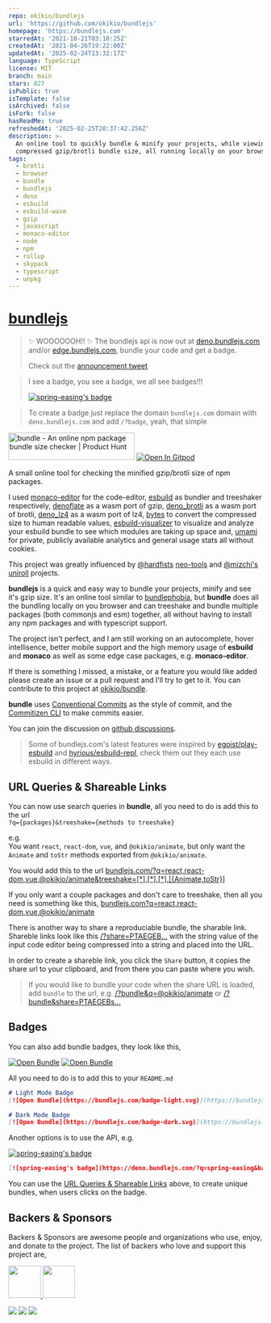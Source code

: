 ```yaml
---
repo: okikio/bundlejs
url: 'https://github.com/okikio/bundlejs'
homepage: 'https://bundlejs.com'
starredAt: '2021-10-21T03:10:25Z'
createdAt: '2021-04-26T19:22:00Z'
updatedAt: '2025-02-24T13:32:17Z'
language: TypeScript
license: MIT
branch: main
stars: 827
isPublic: true
isTemplate: false
isArchived: false
isFork: false
hasReadMe: true
refreshedAt: '2025-02-25T20:37:42.256Z'
description: >-
  An online tool to quickly bundle & minify your projects, while viewing the
  compressed gzip/brotli bundle size, all running locally on your browser.
tags:
  - brotli
  - browser
  - bundle
  - bundlejs
  - deno
  - esbuild
  - esbuild-wasm
  - gzip
  - javascript
  - monaco-editor
  - node
  - npm
  - rollup
  - skypack
  - typescript
  - unpkg
---
```


# [bundlejs](https://bundlejs.com)

> ✨ WOOOOOOH!! ✨ The bundlejs api is now out at [deno.bundlejs.com](https://deno.bundlejs.com) and/or [edge.bundlejs.com](https://edge.bundlejs.com), bundle your code and get a badge. 
> 
> Check out the [announcement tweet](https://twitter.com/jsbundle/status/1634455567321255936?s=20)

> I see a badge, you see a badge, we all see badges!!!
> 
> [![spring-easing's badge](https://deno.bundlejs.com/?q=spring-easing&badge=detailed&badge-style=for-the-badge)](https://bundlejs.com/?q=spring-easing)
> 

> To create a badge just replace the domain `bundlejs.com` domain with `deno.bundlejs.com` and add `/?badge`, yeah, that simple

<a href="https://www.producthunt.com/posts/bundle-6?utm_source=badge-featured&utm_medium=badge&utm_souce=badge-bundle-6" target="_blank"><img src="https://api.producthunt.com/widgets/embed-image/v1/featured.svg?post_id=300568&theme=dark" alt="bundle - An online npm package bundle size checker | Product Hunt" style="width: 250px; height: 54px;" width="250" height="54" /></a> [![Open In Gitpod](https://gitpod.io/button/open-in-gitpod.svg)](https://gitpod.io/#https://github.com/okikio/bundle/blob/main/README.md)

A small online tool for checking the minified gzip/brotli size of npm packages.

I used [monaco-editor](https://github.com/microsoft/monaco-editor) for the code-editor, [esbuild](https://github.com/evanw/esbuild) as bundler and treeshaker respectively, [denoflate](https://github.com/hazae41/denoflate) as a wasm port of gzip, [deno\_brotli](https://github.com/denosaurs/deno_brotli) as a wasm port of brotli, [deno\_lz4](https://github.com/denosaurs/deno_lz4) as a wasm port of lz4, [bytes](https://github.com/visionmedia/bytes.js) to convert the compressed size to human readable values, [esbuild-visualizer](https://github.com/btd/esbuild-visualizer) to visualize and analyze your esbuild bundle to see which modules are taking up space and, [umami](https://github.com/mikecao/umami) for private, publicly available analytics and general usage stats all without cookies.  
  
This project was greatly influenced by [@hardfists](https://github.com/hardfist) [neo-tools](https://github.com/hardfist/neo-tools) and [@mizchi's](https://github.com/mizchi) [uniroll](https://github.com/mizchi/uniroll) projects.  

**bundlejs** is a quick and easy way to bundle your projects, minify and see it's gzip size. It's an online tool similar to [bundlephobia](https://bundlephobia.com), but **bundle** does all the bundling locally on you browser and can treeshake and bundle multiple packages (both commonjs and esm) together, all without having to install any npm packages and with typescript support.

The project isn't perfect, and I am still working on an autocomplete, hover intellisence, better mobile support and the high memory usage of **esbuild** and **monaco** as well as some edge case packages, e.g. **monaco-editor**.

If there is something I missed, a mistake, or a feature you would like added please create an issue or a pull request and I'll try to get to it. You can contribute to this project at [okikio/bundle](https://github.com/okikio/bundle).

**bundle** uses [Conventional Commits](https://www.conventionalcommits.org/en/v1.0.0/) as the style of commit, and the [Commitizen CLI](http://commitizen.github.io/cz-cli/) to make commits easier.

You can join the discussion on [github discussions](https://github.com/okikio/bundle/discussions).

> Some of bundlejs.com's latest features were inspired by [egoist/play-esbuild](https://github.com/egoist/play-esbuild) and [hyrious/esbuild-repl](https://github.com/hyrious/esbuild-repl), check them out they each use esbuild in different ways.

## URL Queries & Shareable Links

You can now use search queries in **bundle**, all you need to do is add this to the url  
`?q={packages}&treeshake={methods to treeshake}`  

e.g.  
You want `react`, `react-dom`, `vue`, and `@okikio/animate`, but only want the `Animate` and `toStr` methods exported from `@okikio/animate`.  

You would add this to the url [bundlejs.com/?q=react,react-dom,vue,@okikio/animate&treeshake=[\*],[\*],[\*],[{Animate,toStr}]](https://bundlejs.com/?q=react,react-dom,vue,@okikio/animate&treeshake=[*],[*],[*],[{Animate,toStr}])  

If you only want a couple packages and don't care to treeshake, then all you need is something like this, [bundlejs.com?q=react,react-dom,vue,@okikio/animate](https://bundlejs.com/?q=react,react-dom,vue,@okikio/animate)

There is another way to share a reproduciable bundle, the sharable link. Shareble links look like this [/?share=PTAEGEB...](https://bundlejs.com/?share=PTAEGEBsEsGMGtQCUCuA7UAzA9gJ1AC4AWApqAELoAmkJVoA1KALLRrSbR2OgDiAXtAAOQ7kICGCcQHMyAZ2j8SAKBIAPIXgKgAVFlzYAtqABEAAWzxoV7MHHtD4giRMBuIA) with the string value of the input code editor being compressed into a string and placed into the URL. 

In order to create a shareble link, you click the `Share` button, it copies the share url to your clipboard, and from there you can paste where you wish. 

> If you would like to bundle your code when the share URL is loaded, add `bundle` to the url, e.g. [/?bundle&q=@okikio/animate](https://bundlejs.com/?q=@okikio/animate&bundle) or [/?bundle&share=PTAEGEBs...](https://bundlejs.com/?bundle&share=PTAEGEBsEsGMGtQCUCuA7UAzA9gJ1AC4AWApqAELoAmkJVoA1KALLRrSbR2OgDiAXtAAOQ7kICGCcQHMyAZ2j8SAKBIAPIXgKgAVFlzYAtqABEAAWzxoV7MHHtD4giRMBuIA)


## Badges

You can also add bundle badges, they look like this,

[![Open Bundle](./src/assets/badge-light.svg)](https://bundlejs.com/) [![Open Bundle](./src/assets/badge-dark.svg)](https://bundlejs.com/)

All you need to do is to add this to your `README.md`
```md
# Light Mode Badge 
[![Open Bundle](https://bundlejs.com/badge-light.svg)](https://bundlejs.com/)

# Dark Mode Badge 
[![Open Bundle](https://bundlejs.com/badge-dark.svg)](https://bundlejs.com/)
```

Another options is to use the API, e.g.

[![spring-easing's badge](https://deno.bundlejs.com/?q=spring-easing&badge=detailed&badge-style=for-the-badge)](https://bundlejs.com/?q=spring-easing)

```md
[![spring-easing's badge](https://deno.bundlejs.com/?q=spring-easing&badge=detailed&badge-style=for-the-badge)](https://bundlejs.com/?q=spring-easing)
```

You can use the [URL Queries & Shareable Links](#url-queries--shareable-links) above, to create unique bundles, when users clicks on the badge.


## Backers & Sponsors

Backers & Sponsors are awesome people and organizations who use, enjoy, and donate to the project. The list of backers who love and support this project are,

<!---
<a href="https://opencollective.com/bundle"><img src="https://opencollective.com/bundle/individuals.svg?width=890"></a>
<a href="https://opencollective.com/bundle"><img src="https://opencollective.com/bundle/organizations.svg?width=890"></a>
<object type="image/svg+xml" data="https://opencollective.com/collective/tiers/backers.svg?avatarHeight=36&width=600"></object>
-->

<a href="https://upstash.com?utm_source=github&utm_medium=github&utm_campaign=bundlejs">
  <img src="./src/assets/sponsors/upstash-long.svg" height="64" />
</a>

<a href="https://vercel.com?utm_source=github&utm_medium=github&utm_campaign=bundlejs">
  <img src="./src/assets/sponsors/vercel-long.svg" height="64" />
</a>

<a href="https://sheetjs.com/?utm_source=opencollective&utm_medium=github&utm_campaign=bundle"><img src="https://opencollective.com/bundle/organization/0/avatar.svg?avatarHeight=128"></a>
<a href="https://opencollective.com/bundle/individuals/0/website"><img src="https://opencollective.com/bundle/individuals/0/avatar.svg"></a>
<a href="https://opencollective.com/bundle/organization/1/website"><img src="https://opencollective.com/bundle/organization/1/avatar.svg"></a>
